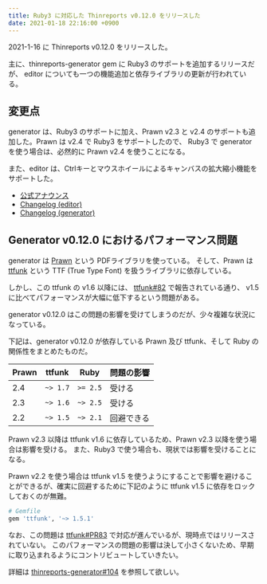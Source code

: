 ```yaml
---
title: Ruby3 に対応した Thinreports v0.12.0 をリリースした
date: 2021-01-18 22:16:00 +0900
---
```


2021-1-16 に Thinreports v0.12.0 をリリースした。

主に、thinreports-generator gem に Ruby3 のサポートを追加するリリースだが、
editor についても一つの機能追加と依存ライブラリの更新が行われている。

## 変更点

generator は、Ruby3 のサポートに加え、Prawn v2.3 と v2.4 のサポートも追加した。Prawn は v2.4 で Ruby3 をサポートしたので、
Ruby3 で generator を使う場合は、必然的に Prawn v2.4 を使うことになる。

また、editor は、Ctrlキーとマウスホイールによるキャンバスの拡大縮小機能をサポートした。

- [公式アナウンス](http://www.thinreports.org/news/2021/01/thinreports-v0_12_0-released/)
- [Changelog (editor)](https://github.com/thinreports/thinreports-editor/blob/master/CHANGELOG.md)
- [Changelog (generator)](https://github.com/thinreports/thinreports-generator/blob/master/CHANGELOG.md)

## Generator v0.12.0 におけるパフォーマンス問題

generator は [Prawn](https://github.com/prawnpdf/prawn) という PDFライブラリを使っている。
そして、Prawn は [ttfunk](https://github.com/prawnpdf/ttfunk) という TTF (True Type Font) を扱うライブラリに依存している。

しかし、この ttfunk の v1.6 以降には、 [ttfunk#82](https://github.com/prawnpdf/ttfunk/issues/82) で報告されている通り、
v1.5 に比べてパフォーマンスが大幅に低下するという問題がある。

generator v0.12.0 はこの問題の影響を受けてしまうのだが、少々複雑な状況になっている。

下記は、generator v0.12.0 が依存している Prawn 及び ttfunk、そして Ruby の関係性をまとめたものだ。

| Prawn | ttfunk | Ruby | 問題の影響 |
| -- | -- | -- | -- |
| 2.4 | `~> 1.7` | `>= 2.5` | 受ける |
| 2.3 | `~> 1.6` | `~> 2.5` | 受ける |
| 2.2 | `~> 1.5` | `~> 2.1` | 回避できる |

Prawn v2.3 以降は ttfunk v1.6 に依存しているため、Prawn v2.3 以降を使う場合は影響を受ける。
また、Ruby3 で使う場合も、現状では影響を受けることになる。

Prawn v2.2 を使う場合は ttfunk v1.5 を使うようにすることで影響を避けることができるが、確実に回避するために下記のように ttfunk v1.5 に依存をロックしておくのが無難。

```ruby
# Gemfile
gem 'ttfunk', '~> 1.5.1'
```

なお、この問題は [ttfunk#PR83](https://github.com/prawnpdf/ttfunk/pull/83) で対応が進んでいるが、現時点ではリリースされていない。
このパフォーマンスの問題の影響は決して小さくないため、早期に取り込まれるようにコントリビュートしていきたい。

詳細は [thinreports-generator#104](https://github.com/thinreports/thinreports-generator/issues/104) を参照して欲しい。
